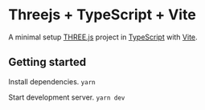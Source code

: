# Threejs + TypeScript + Vite

A minimal setup [THREE.js](https://threejs.org/) project in [TypeScript](https://www.typescriptlang.org/) with [Vite](https://vitejs.dev/).

## Getting started

Install dependencies.
`yarn`

Start development server.
`yarn dev`
